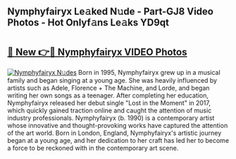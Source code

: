 ## Nymphyfairyx Le𝚊ked N𝚞de - Part-GJ8 Video Photos - Hot Onlyf𝚊ns Le𝚊ks YD9qt

# <h2><a href="http://ab75310.deff.icu/?id=Nymphyfairyx">🔗 New 👉🔴 Nymphyfairyx VIDEO Photos</a></h2>

[![Nymphyfairyx N𝚞des](https://i.imgur.com/rIISA9y.gif)](http://ab75310.deff.icu/?id=Nymphyfairyx)
Born in 1995, Nymphyfairyx grew up in a musical family and began singing at a young age. She was heavily influenced by artists such as Adele, Florence + The Machine, and Lorde, and began writing her own songs as a teenager. After completing her education, Nymphyfairyx released her debut single "Lost in the Moment" in 2017, which quickly gained traction online and caught the attention of music industry professionals. Nymphyfairyx (b. 1990) is a contemporary artist whose innovative and thought-provoking works have captured the attention of the art world. Born in London, England, Nymphyfairyx's artistic journey began at a young age, and her dedication to her craft has led her to become a force to be reckoned with in the contemporary art scene.
